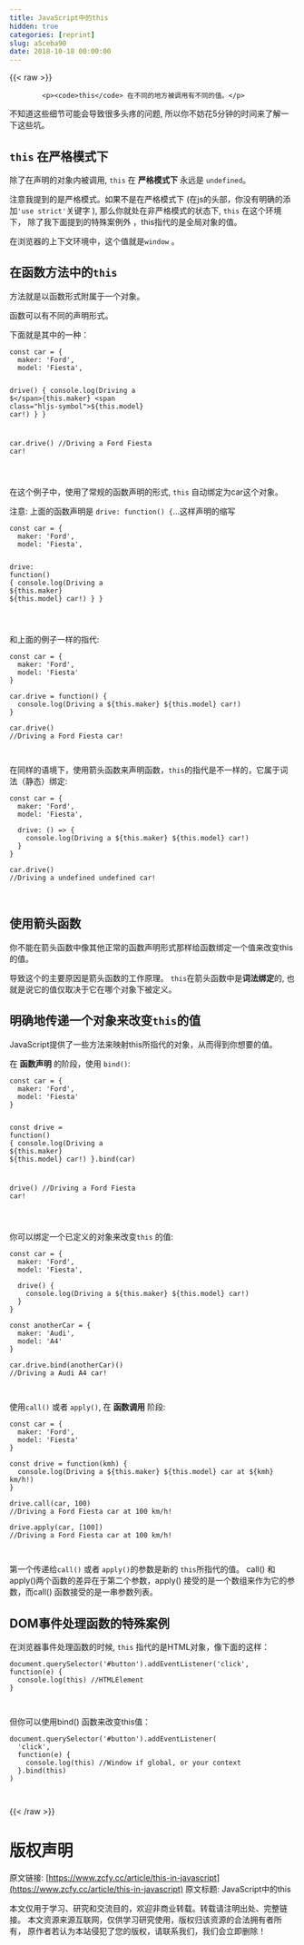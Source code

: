 ```yaml
---
title: JavaScript中的this
hidden: true
categories: [reprint]
slug: a5ceba90
date: 2018-10-18 00:00:00
---
```


{{< raw >}}

            <p><code>this</code> 在不同的地方被调用有不同的值。</p>
<p>不知道这些细节可能会导致很多头疼的问题, 所以你不妨花5分钟的时间来了解一下这些坑。</p>
<h2><code>this</code> 在严格模式下</h2>
<p>除了在声明的对象内被调用, <code>this</code> 在 <strong>严格模式下</strong> 永远是 <code>undefined</code>。</p>
<p>注意我提到的是严格模式。如果不是在严格模式下 (在js的头部，你没有明确的添加<code>'use strict'</code>关键字 ), 那么你就处在非严格模式的状态下, <code>this</code> 在这个环境下， 除了我下面提到的特殊案例外 ，this指代的是全局对象的值。</p>
<p>在浏览器的上下文环境中，这个值就是<code>window</code> 。</p>
<h2>在函数方法中的<code>this</code></h2>
<p>方法就是以函数形式附属于一个对象。</p>
<p>函数可以有不同的声明形式。</p>
<p>下面就是其中的一种：</p>
<pre><code class="hljs gams">const car = {
  maker: <span class="hljs-string">'Ford'</span>,
  <span class="hljs-keyword">model</span>: <span class="hljs-string">'Fiesta'</span>,

  drive() {
    console.<span class="hljs-built-in">log</span>(Driving a <span class="hljs-symbol">$</span>{this.maker} <span class="hljs-symbol">$</span>{this.<span class="hljs-keyword">model</span>} car!)
  }
}

car.drive()
<span class="hljs-comment">//Driving a Ford Fiesta car!</span>


</code></pre><p>在这个例子中，使用了常规的函数声明的形式, <code>this</code> 自动绑定为car这个对象。</p>
<p>注意: 上面的函数声明是 <code>drive: function() {</code>…这样声明的缩写</p>
<pre><code class="hljs javascript"><span class="hljs-keyword">const</span> car = {
  <span class="hljs-attr">maker</span>: <span class="hljs-string">'Ford'</span>,
  <span class="hljs-attr">model</span>: <span class="hljs-string">'Fiesta'</span>,

  <span class="hljs-attr">drive</span>: <span class="hljs-function"><span class="hljs-keyword">function</span>(<span class="hljs-params"></span>) </span>{
    <span class="hljs-built_in">console</span>.log(Driving a ${<span class="hljs-keyword">this</span>.maker} ${<span class="hljs-keyword">this</span>.model} car!)
  }
}


</code></pre><p>和上面的例子一样的指代:</p>
<pre><code class="hljs javascript"><span class="hljs-keyword">const</span> car = {
  <span class="hljs-attr">maker</span>: <span class="hljs-string">'Ford'</span>,
  <span class="hljs-attr">model</span>: <span class="hljs-string">'Fiesta'</span>
}

car.drive = <span class="hljs-function"><span class="hljs-keyword">function</span>(<span class="hljs-params"></span>) </span>{
  <span class="hljs-built_in">console</span>.log(Driving a ${<span class="hljs-keyword">this</span>.maker} ${<span class="hljs-keyword">this</span>.model} car!)
}

car.drive()
<span class="hljs-comment">//Driving a Ford Fiesta car!</span>


</code></pre><p>在同样的语境下，使用箭头函数来声明函数，<code>this</code>的指代是不一样的，它属于词法（静态）绑定:</p>
<pre><code class="hljs coffeescript">const car = {
  maker: <span class="hljs-string">'Ford'</span>,
  model: <span class="hljs-string">'Fiesta'</span>,

  drive: <span class="hljs-function"><span class="hljs-params">()</span> =&gt;</span> {
    <span class="hljs-built_in">console</span>.log(Driving a ${<span class="hljs-keyword">this</span>.maker} ${<span class="hljs-keyword">this</span>.model} car!)
  }
}

car.drive()
<span class="hljs-regexp">//</span>Driving a <span class="hljs-literal">undefined</span> <span class="hljs-literal">undefined</span> car!


</code></pre><h2>使用箭头函数</h2>
<p>你不能在箭头函数中像其他正常的函数声明形式那样给函数绑定一个值来改变this的值。</p>
<p>导致这个的主要原因是箭头函数的工作原理。 <code>this</code>在箭头函数中是<strong>词法绑定</strong>的, 也就是说它的值仅取决于它在哪个对象下被定义。</p>
<h2>明确地传递一个对象来改变<code>this</code>的值</h2>
<p>JavaScript提供了一些方法来映射this所指代的对象，从而得到你想要的值。</p>
<p>在 <strong>函数声明</strong> 的阶段，使用 <code>bind()</code>:</p>
<pre><code class="hljs javascript"><span class="hljs-keyword">const</span> car = {
  <span class="hljs-attr">maker</span>: <span class="hljs-string">'Ford'</span>,
  <span class="hljs-attr">model</span>: <span class="hljs-string">'Fiesta'</span>
}

<span class="hljs-keyword">const</span> drive = <span class="hljs-function"><span class="hljs-keyword">function</span>(<span class="hljs-params"></span>) </span>{
  <span class="hljs-built_in">console</span>.log(Driving a ${<span class="hljs-keyword">this</span>.maker} ${<span class="hljs-keyword">this</span>.model} car!)
}.bind(car)

drive()
<span class="hljs-comment">//Driving a Ford Fiesta car!</span>


</code></pre><p>你可以绑定一个已定义的对象来改变<code>this</code> 的值:</p>
<pre><code class="hljs gams">const car = {
  maker: <span class="hljs-string">'Ford'</span>,
  <span class="hljs-keyword">model</span>: <span class="hljs-string">'Fiesta'</span>,

  drive() {
    console.<span class="hljs-built-in">log</span>(Driving a <span class="hljs-symbol">$</span>{this.maker} <span class="hljs-symbol">$</span>{this.<span class="hljs-keyword">model</span>} car!)
  }
}

const anotherCar = {
  maker: <span class="hljs-string">'Audi'</span>,
  <span class="hljs-keyword">model</span>: <span class="hljs-string">'A4'</span>
}

car.drive.bind(anotherCar)()
<span class="hljs-comment">//Driving a Audi A4 car!</span>


</code></pre><p>使用<code>call()</code> 或者 <code>apply()</code>, 在 <strong>函数调用</strong> 阶段:</p>
<pre><code class="hljs javascript"><span class="hljs-keyword">const</span> car = {
  <span class="hljs-attr">maker</span>: <span class="hljs-string">'Ford'</span>,
  <span class="hljs-attr">model</span>: <span class="hljs-string">'Fiesta'</span>
}

<span class="hljs-keyword">const</span> drive = <span class="hljs-function"><span class="hljs-keyword">function</span>(<span class="hljs-params">kmh</span>) </span>{
  <span class="hljs-built_in">console</span>.log(Driving a ${<span class="hljs-keyword">this</span>.maker} ${<span class="hljs-keyword">this</span>.model} car at ${kmh} km/h!)
}

drive.call(car, <span class="hljs-number">100</span>)
<span class="hljs-comment">//Driving a Ford Fiesta car at 100 km/h!</span>

drive.apply(car, [<span class="hljs-number">100</span>])
<span class="hljs-comment">//Driving a Ford Fiesta car at 100 km/h!</span>


</code></pre><p>第一个传递给<code>call()</code> 或者 <code>apply()</code>的参数是新的 <code>this</code>所指代的值。 call() 和 apply()两个函数的差异在于第二个参数，apply() 接受的是一个数组来作为它的参数，而call() 函数接受的是一串参数列表。</p>
<h2>DOM事件处理函数的特殊案例</h2>
<p>在浏览器事件处理函数的时候, <code>this</code> 指代的是HTML对象，像下面的这样：</p>
<pre><code class="hljs javascript"><span class="hljs-built_in">document</span>.querySelector(<span class="hljs-string">'#button'</span>).addEventListener(<span class="hljs-string">'click'</span>, <span class="hljs-function"><span class="hljs-keyword">function</span>(<span class="hljs-params">e</span>) </span>{
  <span class="hljs-built_in">console</span>.log(<span class="hljs-keyword">this</span>) <span class="hljs-comment">//HTMLElement</span>
}


</code></pre><p>但你可以使用bind() 函数来改变this值：</p>
<pre><code class="hljs javascript"><span class="hljs-built_in">document</span>.querySelector(<span class="hljs-string">'#button'</span>).addEventListener(
  <span class="hljs-string">'click'</span>,
  <span class="hljs-function"><span class="hljs-keyword">function</span>(<span class="hljs-params">e</span>) </span>{
    <span class="hljs-built_in">console</span>.log(<span class="hljs-keyword">this</span>) <span class="hljs-comment">//Window if global, or your context</span>
  }.bind(<span class="hljs-keyword">this</span>)
)


</code></pre>
          
{{< /raw >}}

# 版权声明
原文链接: [https://www.zcfy.cc/article/this-in-javascript](https://www.zcfy.cc/article/this-in-javascript)
原文标题: JavaScript中的this

本文仅用于学习、研究和交流目的，欢迎非商业转载。转载请注明出处、完整链接。
本文资源来源互联网，仅供学习研究使用，版权归该资源的合法拥有者所有，
原作者若认为本站侵犯了您的版权，请联系我们，我们会立即删除！
